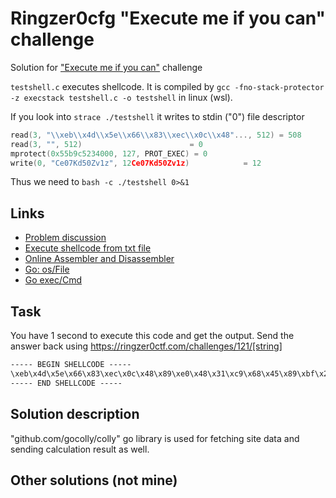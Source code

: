 # Ringzer0cfg "Execute me if you can" challenge

Solution for ["Execute me if you can"](https://ringzer0ctf.com/challenges/121) challenge

`testshell.c` executes shellcode. It is compiled by `gcc -fno-stack-protector -z execstack testshell.c -o testshell` in linux (wsl).

If you look into `strace ./testshell` it writes to stdin ("0") file descriptor

```c
read(3, "\\xeb\\x4d\\x5e\\x66\\x83\\xec\\x0c\\x48"..., 512) = 508
read(3, "", 512)                        = 0
mprotect(0x55b9c5234000, 127, PROT_EXEC) = 0
write(0, "Ce07Kd50Zv1z", 12Ce07Kd50Zv1z)            = 12
```

Thus we need to `bash -c ./testshell 0>&1`

## Links

* [Problem discussion](https://stackoverflow.com/questions/29593556/directing-shellcode-output-to-a-file-c)
* [Execute shellcode from txt file](https://stackoverflow.com/questions/17842499/read-and-execute-shellcode-from-a-txt-file)
* [Online Assembler and Disassembler](http://shell-storm.org/online/Online-Assembler-and-Disassembler/)
* [Go: os/File](https://pkg.go.dev/os#File.Write)
* [Go exec/Cmd](https://pkg.go.dev/os/exec#example-Cmd.Output)

## Task

You have 1 second to execute this code and get the output.
Send the answer back using https://ringzer0ctf.com/challenges/121/[string]

```txt
----- BEGIN SHELLCODE -----
\xeb\x4d\x5e\x66\x83\xec\x0c\x48\x89\xe0\x48\x31\xc9\x68\x45\x89\xbf\x2d\x48\x89\xcf\x80\xc1\x0c\x40\x8a\x3e\x40\xf6\xd7\x40\x88\x38\x48\xff\xc6\x68\xcf\xf0\xb4\x4d\x48\xff\xc0\xe2\xea\x2c\x0c\x48\x89\xc6\x68\xaa\xb6\xe4\x7f\x48\x31\xc0\x48\x89\xc7\x04\x01\x48\x89\xc2\x80\xc2\x0b\x0f\x05\x48\x31\xc0\x04\x3c\x0f\x05\xe8\xae\xff\xff\xff\xcb\xa7\xb2\x88\xbb\xb2\x8c\xa6\x87\xb1\xb1\xbd\x55\x43\x71\xe3\x32\x4f\x68\xda\xe4\x8c\xcc\x5b\x52\x41\x4e\x44\x53\x54\x52\x32\x5d
----- END SHELLCODE -----
```

## Solution description

"github.com/gocolly/colly" go library is used for fetching site data and sending calculation result as well.

## Other solutions (not mine)

